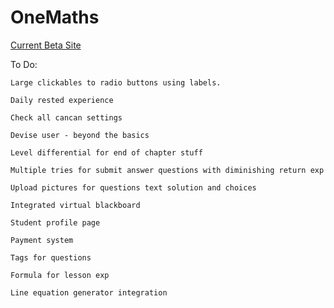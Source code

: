 # OneMaths

[Current Beta Site](http://138.68.139.152/)

To Do:

```text
Large clickables to radio buttons using labels.
```

```text
Daily rested experience
```

```text
Check all cancan settings
```

```text
Devise user - beyond the basics
```

```text
Level differential for end of chapter stuff
```

```text
Multiple tries for submit answer questions with diminishing return exp
```

```text
Upload pictures for questions text solution and choices
```

```text
Integrated virtual blackboard
```

```text
Student profile page
```

```text
Payment system
```

```text
Tags for questions
```

```text
Formula for lesson exp  
```

```text
Line equation generator integration
```
